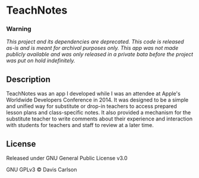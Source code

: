# TeachNotes

### Warning
*This project and its dependencies are deprecated. This code is released as-is and is meant for archival purposes only. This app was not made publicly available and was only released in a private bata before the project was put on hold indefinitely.*

## Description
TeachNotes was an app I developed while I was an attendee at Apple's Worldwide Developers Conference in 2014. It was designed to be a simple and unified way for substitute or drop-in teachers to access prepared lesson plans and class-specific notes. It also provided a mechanism for the substitute teacher to write comments about their experience and interaction with students for teachers and staff to review at a later time.

## License
Released under GNU General Public License v3.0

GNU GPLv3 © Davis Carlson
